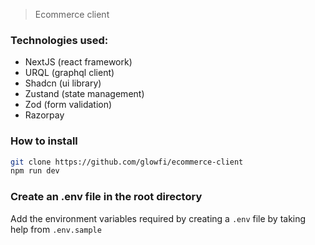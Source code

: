 > Ecommerce client

### Technologies used:

-   NextJS (react framework)
-   URQL (graphql client)
-   Shadcn (ui library)
-   Zustand (state management)
-   Zod (form validation)
-   Razorpay

### How to install

```sh
git clone https://github.com/glowfi/ecommerce-client
npm run dev
```

### Create an .env file in the root directory

Add the environment variables required by creating a `.env` file by taking help from `.env.sample`
